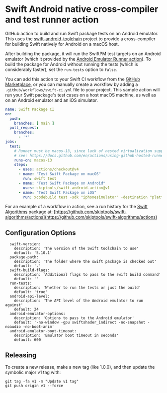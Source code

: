 # Swift Android native cross-compiler and test runner action

GitHub action to build and run Swift package tests on an Android emulator.
This uses the [swift-android-toolchain](https://github.com/skiptools/swift-android-toolchain)
project to provide a cross-compiler for building
Swift natively for Android on a macOS host.

After building the package, it will run the SwiftPM
test targets on an Android emulator (which it provided by the 
[Android Emulator Runner action](https://github.com/marketplace/actions/android-emulator-runner)).
To build the package for Android without running the tests
(which is considerably faster), set the `run-tests` option to `false`.


You can add this action to your Swift CI workflow from the
[GitHub Marketplace](https://github.com/marketplace/actions/swift-android-action),
or you can manually create a workflow by adding a
`.github/workflows/swift-ci.yml` file to your project.
This sample action will run your Swift package's test cases
on a host macOS machine, as well as on an Android emulator
and an iOS simulator.

```yml
name: Swift Package CI
on:
  push:
    branches: [ main ]
  pull_request:
    branches:
      - '*'
jobs:
  test:
    # Runner must be macos-13, since lack of nested virtualization support on macos-14 prevents the Android emulator from working
    # see: https://docs.github.com/en/actions/using-github-hosted-runners/using-github-hosted-runners/about-github-hosted-runners#limitations-for-arm64-macos-runners
    runs-on: macos-13
    steps:
      - uses: actions/checkout@v4
      - name: "Test Swift Package on macOS"
        run: swift test
      - name: "Test Swift Package on Android"
        uses: skiptools/swift-android-action@v1
      - name: "Test Swift Package on iOS"
        run: xcodebuild test -sdk "iphonesimulator" -destination "platform=iOS Simulator,name=iPhone 15" -scheme "$(xcodebuild -list -json | jq -r '.workspace.schemes[-1]')"

```

For an example of a workflow in action, see a run history
for the [Swift Algorithms](https://github.com/skiptools/swift-algorithms) package at:
[https://github.com/skiptools/swift-algorithms/actions](https://github.com/skiptools/swift-algorithms/actions)

## Configuration Options


```
  swift-version:
    description: 'The version of the Swift toolchain to use'
    default: '5.10.1'
  package-path:
    description: 'The folder where the swift package is checked out'
    default: '.'
  swift-build-flags:
    description: 'Additional flags to pass to the swift build command'
    default: ''
  run-tests:
    description: 'Whether to run the tests or just the build'
    default: 'true'
  android-api-level:
    description: 'The API level of the Android emulator to run against'
    default: 24
  android-emulator-options:
    description: 'Options to pass to the Android emulator'
    default: '-no-window -gpu swiftshader_indirect -no-snapshot -noaudio -no-boot-anim'
  android-emulator-boot-timeout:
    description: 'Emulator boot timeout in seconds'
    default: 600
```

## Releasing

To create a new release, make a new tag (like 1.0.0),
and then update the symbolic major v1 tag with:

```
git tag -fa v1 -m "Update v1 tag"
git push origin v1 --force
```


